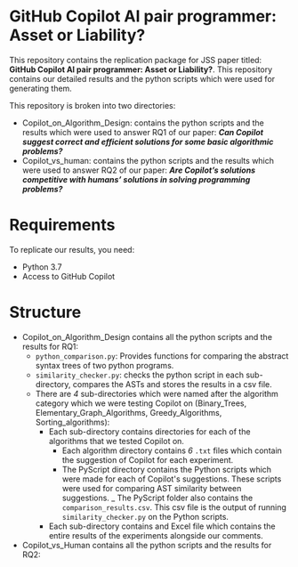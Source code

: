 # GitHub Copilot AI pair programmer: Asset or Liability?
This repository contains the replication package for JSS paper titled: __GitHub Copilot AI pair programmer: Asset or Liability?__. This repository contains our detailed results and the python scripts which were used for generating them.

This repository is broken into two directories:
 - Copilot_on_Algorithm_Design: contains the python scripts and the results which were used to answer RQ1 of our paper: ___Can Copilot suggest correct and efficient solutions for some basic algorithmic problems?___
 - Copilot_vs_human: contains the python scripts and the results which were used to answer RQ2 of our paper: ___Are Copilot’s solutions competitive with humans’ solutions in solving programming problems?___

# Requirements
To replicate our results, you need:
 - Python 3.7
 - Access to GitHub Copilot

# Structure
  - Copilot_on_Algorithm_Design contains all the python scripts and the results for RQ1:
    - `python_comparison.py`: Provides functions for comparing the abstract syntax trees of two python programs.
    - `similarity_checker.py`: checks the python script in each sub-directory, compares the ASTs and stores the results in a csv file.
    - There are _4_ sub-directories which were named after the algorithm category which we were testing Copilot on (Binary_Trees, Elementary_Graph_Algorithms, Greedy_Algorithms, Sorting_algorithms):
        - Each sub-directory contains directories for each of the algorithms that we tested Copilot on.
            - Each algorithm directory contains _6_ `.txt` files which contain the suggestion of Copilot for each experiment.
            - The PyScript directory contains the Python scripts which were made for each of Copilot's suggestions. These scripts were used for comparing AST similarity between suggestions.
            _ The PyScript folder also contains the `comparison_results.csv`. This csv file is the output of running `similarity_checker.py` on the Python scripts.
        - Each sub-directory contains and Excel file which contains the entire results of the experiments alongside our comments.
  - Copilot_vs_Human contains all the python scripts and the results for RQ2:
  
